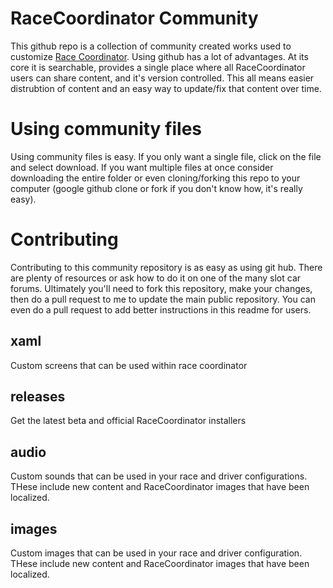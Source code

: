 # RaceCoordinator Community
This github repo is a collection of community created works used to customize [Race Coordinator](https://racecoordinator.net/).  Using github has a lot of advantages.  At its core it is searchable, provides a single place where all RaceCoordinator users can share content, and it's version controlled.  This all means easier distrubtion of content and an easy way to update/fix that content over time.

# Using community files
Using community files is easy.  If you only want a single file, click on the file and select download.  If you want multiple files at once consider downloading the entire folder or even cloning/forking this repo to your computer (google github clone or fork if you don't know how, it's really easy).

# Contributing
Contributing to this community repository is as easy as using git hub.  There are plenty of resources or ask how to do it on one of the many slot car forums.  Ultimately you'll need to fork this repository, make your changes, then do a pull request to me to update the main public repository.  You can even do a pull request to add better instructions in this readme for users.

## xaml
Custom screens that can be used within race coordinator

## releases
Get the latest beta and official RaceCoordinator installers

## audio
Custom sounds that can be used in your race and driver configurations.  THese include new content and RaceCoordinator images that have been localized.

## images
Custom images that can be used in your race and driver configuration.  THese include new content and RaceCoordinator images that have been localized.

